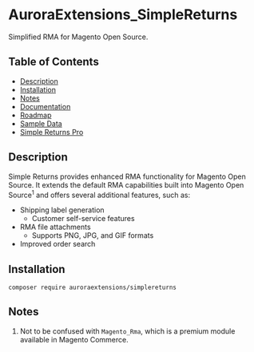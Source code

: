 # AuroraExtensions\_SimpleReturns

Simplified RMA for Magento Open Source.

## Table of Contents

+ [Description](#description)
+ [Installation](#installation)
+ [Notes](#notes)
+ [Documentation](https://docs.auroraextensions.com/magento/extensions/2.x/simplereturns/latest/)
+ [Roadmap](https://github.com/auroraextensions/simplereturns/wiki/Roadmap)
+ [Sample Data](https://github.com/auroraextensions/simplereturns-sampledata)
+ [Simple Returns Pro](https://auroraextensions.com/products/simple-returns-pro)

## Description

Simple Returns provides enhanced RMA functionality for Magento Open Source. It extends the
default RMA capabilities built into Magento Open Source<sup>1</sup> and offers several
additional features, such as:

+ Shipping label generation
  - Customer self-service features
+ RMA file attachments
  - Supports PNG, JPG, and GIF formats
+ Improved order search

## Installation

```
composer require auroraextensions/simplereturns
```

## Notes

1. Not to be confused with `Magento_Rma`, which is a premium module available in Magento Commerce.
